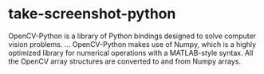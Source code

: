 # take-screenshot-python
OpenCV-Python is a library of Python bindings designed to solve computer vision problems. ... OpenCV-Python makes use of Numpy, which is a highly optimized library for numerical operations with a MATLAB-style syntax. All the OpenCV array structures are converted to and from Numpy arrays.
